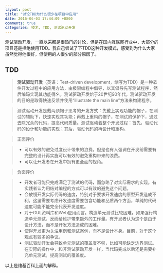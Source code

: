 ```yaml
---
layout: post
title: "讨论TDD为什么很少在项目中应用"
date: 2016-06-03 17:44:09 +0800
comments: true
categories: 技术, TDD, 测试驱动开发
---
```


测试驱动开发，一直以来都是很热门的讨论，但是在国内互联网行业中，大部分的项目还是拒绝使用TDD。我自己尝试了下TDD这种开发模式，感受到为什么大家虽然觉得他很好，但使用的人很少的部分原因了。

<!--more-->

## TDD

> **测试驱动开发**（英语：Test-driven development，缩写为TDD）是一种软件开发过程中的应用方法，由极限编程中倡导，以其倡导先写测试程序，然后编码实现其功能得名。测试驱动开发始于20世纪90年代。测试驱动开发的目的是取得快速反馈并使用“illustrate the main line”方法来构建程序。

> 测试驱动开发是戴两顶帽子思考的开发方式：先戴上实现功能的帽子，在测试的辅助下，快速实现其功能；再戴上重构的帽子，在测试的保护下，通过去除冗余的代码，提高代码质量。测试驱动着整个开发过程：首先，驱动代码的设计和功能的实现；其后，驱动代码的再设计和重构。

> 正面评价

> * 可以有效的避免过度设计带来的浪费。但是也有人强调在开发前需要有完整的设计再实施可以有效的避免重构带来的浪费。
> * 可以让开发者在开发中拥有更全面的视角。

> 负面评价

> * 开发者可能只完成满足了测试的代码，而忽略了对实际需求的实现。有实践者认为用结对编程的方式可以有效的避免这个问题。
> * 会放慢开发实际代码的速度，特别对于要求开发速度的原型开发造成不利。这里需要考虑开发速度需要包含功能和品质两个方面，单纯的代码速度可能不能完全代表开发速度。
> * 对于GUI,资料库和Web应用而言。构造单元测试比较困难，如果强行构造单元测试，反而给维护带来额外的工作量。有开发者认为这个是由于设计方法，而不是开发方法造成的困难。
> * 使得开发更为关注用例和测试案例，而不是设计本身。目前，对于这个观点有较多的争议。
> * 测试驱动开发会导致单元测试的覆盖度不够，比如可能缺乏边界测试。在实际的操作中，和非测试驱动开发一样，当代码完成以后还是需要补充单元测试，提高测试的覆盖度。
 
以上是维基百科上面的解释。

